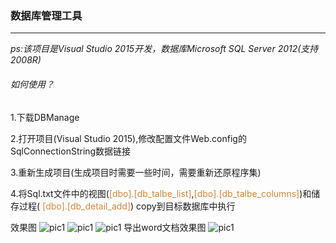 ###  数据库管理工具

---
*ps:该项目是Visual Studio 2015开发，数据库Microsoft SQL Server 2012(支持2008R)*

###### 如何使用？  

1.下载DBManage  

2.打开项目(Visual Studio 2015),修改配置文件Web.config的SqlConnectionString数据链接   

3.重新生成项目(生成项目时需要一些时间，需要重新还原程序集)    

4.将Sql.txt文件中的视图(<font color=#CD853F >[dbo].[db_talbe_list]</font>,<font color=#CD853F >[dbo].[db_talbe_columns]</font>)和储存过程(<font color=#CD853F> [dbo].[db_detail_add]</font>)
copy到目标数据库中执行       

效果图
![pic1](http://p044t0c5z.bkt.clouddn.com/2017-11-29_153218.png)
![pic1](http://p044t0c5z.bkt.clouddn.com/2017-11-29_153258.png)
![pic1](http://p044t0c5z.bkt.clouddn.com/2017-11-29_153338.png)
导出word文档效果图
![pic1](http://p044t0c5z.bkt.clouddn.com/2017-11-29_153439.png)
